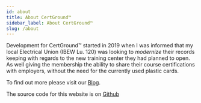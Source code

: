 ```yaml
---
id: about
title: About CertGround™
sidebar_label: About CertGround™
slug: /about
---
```


Development for CertGround™ started in 2019 when I was informed that my local Electrical Union  (IBEW Lu. 120) was looking to *modernize* their records keeping with regards to the new training center they had planned to open. As well giving the membership the ability to share their course certifications with employers, without the need for the currently used plastic cards.

To find out more please visit our [Blog](/blog).

The source code for this website is on [Github](https://github.com/natac13/CertGround-Website)

